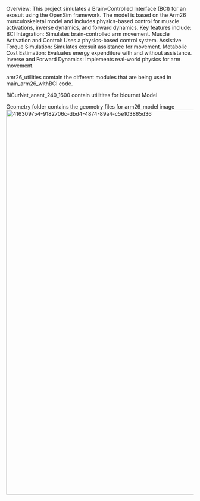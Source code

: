 Overview: This project simulates a Brain-Controlled Interface (BCI) for an exosuit using the OpenSim framework. The model is based on the Arm26 musculoskeletal model and includes physics-based control for muscle activations, inverse dynamics, and forward dynamics. Key features include: BCI Integration: Simulates brain-controlled arm movement. Muscle Activation and Control: Uses a physics-based control system. Assistive Torque Simulation: Simulates exosuit assistance for movement. Metabolic Cost Estimation: Evaluates energy expenditure with and without assistance. Inverse and Forward Dynamics: Implements real-world physics for arm movement.

amr26_utilities comtain the different modules that are being used in main_arm26_withBCI code.

BiCurNet_anant_240_1600 contain utilitites for bicurnet Model

Geometry folder contains the geometry files for arm26_model image
<img width="1787" height="1033" alt="416309754-9182706c-dbd4-4874-89a4-c5e103865d36" src="https://github.com/user-attachments/assets/754e3792-c996-4371-b4ee-56eb292ae637" />
